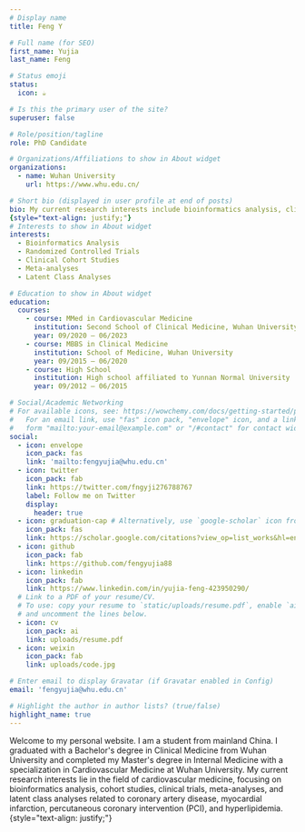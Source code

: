 ```yaml
---
# Display name
title: Feng Y

# Full name (for SEO)
first_name: Yujia
last_name: Feng

# Status emoji
status:
  icon: ☕️

# Is this the primary user of the site?
superuser: false

# Role/position/tagline
role: PhD Candidate

# Organizations/Affiliations to show in About widget
organizations:
  - name: Wuhan University
    url: https://www.whu.edu.cn/

# Short bio (displayed in user profile at end of posts)
bio: My current research interests include bioinformatics analysis, clinical cohort studies, clinical randomized controlled trials （RCTs), meta-analyses, and latent class analyses related to coronary artery disease, myocardial infarction, and hyperlipidemia.
{style="text-align: justify;"}
# Interests to show in About widget
interests:
  - Bioinformatics Analysis
  - Randomized Controlled Trials
  - Clinical Cohort Studies
  - Meta-analyses
  - Latent Class Analyses

# Education to show in About widget
education:
  courses:
    - course: MMed in Cardiovascular Medicine
      institution: Second School of Clinical Medicine, Wuhan University
      year: 09/2020 – 06/2023
    - course: MBBS in Clinical Medicine
      institution: School of Medicine, Wuhan University
      year: 09/2015 – 06/2020
    - course: High School
      institution: High school affiliated to Yunnan Normal University
      year: 09/2012 – 06/2015

# Social/Academic Networking
# For available icons, see: https://wowchemy.com/docs/getting-started/page-builder/#icons
#   For an email link, use "fas" icon pack, "envelope" icon, and a link in the
#   form "mailto:your-email@example.com" or "/#contact" for contact widget.
social:
  - icon: envelope
    icon_pack: fas
    link: 'mailto:fengyujia@whu.edu.cn'
  - icon: twitter
    icon_pack: fab
    link: https://twitter.com/fngyji276788767
    label: Follow me on Twitter
    display:
      header: true
  - icon: graduation-cap # Alternatively, use `google-scholar` icon from `ai` icon pack
    icon_pack: fas
    link: https://scholar.google.com/citations?view_op=list_works&hl=en&user=rXBaX0YAAAAJ&gmla=AP6z3OZCTstNTTjOK4o_cpHmS60fkZO-VKelMQXFbyeS6ItMH-cOvy5O54Egj0FUK3Kj9XQlXwDYza9MwK6VYCURCYbDkIwgEcSprvFVamQ
  - icon: github
    icon_pack: fab
    link: https://github.com/fengyujia88
  - icon: linkedin
    icon_pack: fab
    link: https://www.linkedin.com/in/yujia-feng-423950290/
  # Link to a PDF of your resume/CV.
  # To use: copy your resume to `static/uploads/resume.pdf`, enable `ai` icons in `params.yaml`,
  # and uncomment the lines below.
  - icon: cv
    icon_pack: ai
    link: uploads/resume.pdf
  - icon: weixin
    icon_pack: fab
    link: uploads/code.jpg 

# Enter email to display Gravatar (if Gravatar enabled in Config)
email: 'fengyujia@whu.edu.cn'

# Highlight the author in author lists? (true/false)
highlight_name: true
---
```


Welcome to my personal website. I am a student from mainland China. 
I graduated with a Bachelor's degree in Clinical Medicine from Wuhan University and completed my Master's degree in Internal Medicine with a specialization in Cardiovascular Medicine at Wuhan University. 
My current research interests lie in the field of cardiovascular medicine, focusing on bioinformatics analysis, cohort studies, clinical trials, meta-analyses, and latent class analyses related to coronary artery disease, myocardial infarction, percutaneous coronary intervention (PCI), and hyperlipidemia.
{style="text-align: justify;"}
